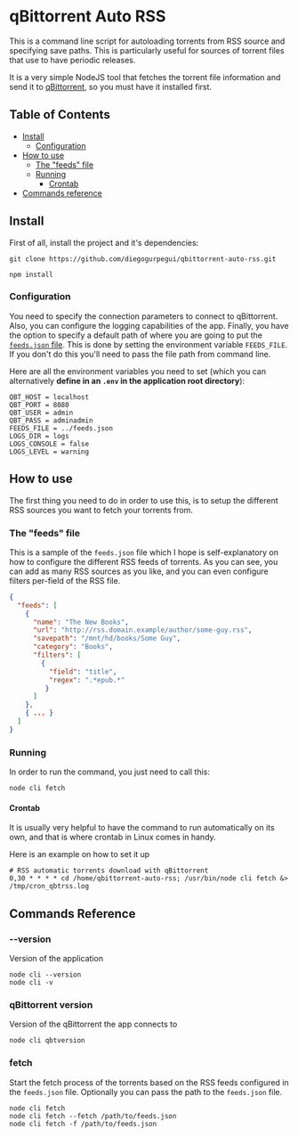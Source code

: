 # qBittorrent Auto RSS
This is a command line script for autoloading torrents from RSS source and specifying save paths.
This is particularly useful for sources of torrent files that use to have periodic releases.

It is a very simple NodeJS tool that fetches the torrent file information and send it to [qBittorrent](https://github.com/qbittorrent/qBittorrent), so you must have it installed first.

## Table of Contents
  * [Install](#install)
    * [Configuration](#configuration)
  * [How to use](#how-to-use)
    * [The "feeds" file](#the-feeds-file)
    * [Running](#running)
      * [Crontab](#crontab)
  * [Commands reference](#commands-reference)

## Install
First of all, install the project and it's dependencies:
```
git clone https://github.com/diegogurpegui/qbittorrent-auto-rss.git
```
```
npm install
```

### Configuration
You need to specify the connection parameters to connect to qBittorrent. 
Also, you can configure the logging capabilities of the app.
Finally, you have the option to specify a default path of where you are going to put the [`feeds.json` file](#the-feeds-file). This is done by setting the environment variable `FEEDS_FILE`. If you don't do this you'll need to pass the file path from command line.

Here are all the environment variables you need to set (which you can alternatively **define in an `.env` in the application root directory**):
```
QBT_HOST = localhost
QBT_PORT = 8080
QBT_USER = admin
QBT_PASS = adminadmin
FEEDS_FILE = ../feeds.json
LOGS_DIR = logs
LOGS_CONSOLE = false
LOGS_LEVEL = warning
```

## How to use
The first thing you need to do in order to use this, is to setup the different RSS sources you want to fetch your torrents from.

### The "feeds" file
This is a sample of the `feeds.json` file which I hope is self-explanatory on how to configure the different RSS feeds of torrents.
As you can see, you can add as many RSS sources as you like, and you can even configure filters per-field of the RSS file.

```json
{
  "feeds": [
    {
      "name": "The New Books",
      "url": "http://rss.domain.example/author/some-guy.rss",
      "savepath": "/mnt/hd/books/Some Guy",
      "category": "Books",
      "filters": [
        {
          "field": "title",
          "regex": ".*epub.*"
         }
      ]
    },
    { ... }
  ]
}
```
### Running
In order to run the command, you just need to call this:
```
node cli fetch
```

#### Crontab
It is usually very helpful to have the command to run automatically on its own, and that is where crontab in Linux comes in handy.

Here is an example on how to set it up
``` 
# RSS automatic torrents download with qBittorrent
0,30 * * * * cd /home/qbittorrent-auto-rss; /usr/bin/node cli fetch &> /tmp/cron_qbtrss.log
```

## Commands Reference

### --version
Version of the application
```
node cli --version
node cli -v
```

### qBittorrent version
Version of the qBittorrent the app connects to
```
node cli qbtversion
```

### fetch
Start the fetch process of the torrents based on the RSS feeds configured in the `feeds.json` file. Optionally you can pass the path to the `feeds.json` file.
```
node cli fetch
node cli fetch --fetch /path/to/feeds.json
node cli fetch -f /path/to/feeds.json
```
